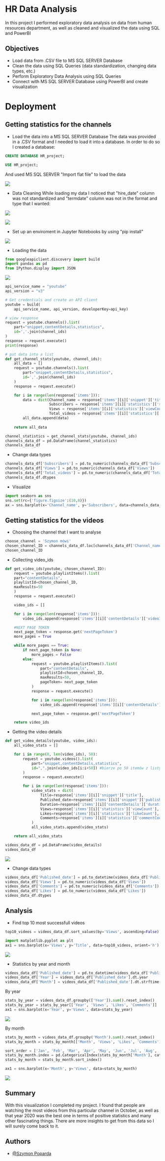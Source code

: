 # HR Data Analysis

In this project I performed exploratory data analysis on data from human resources department, as well as cleaned and visualized the data using SQL and PowerBI




## Objectives

- Load data from .CSV file to MS SQL SERVER Database
- Clean the data using SQL Queries (data standardization, changing data types, etc.)
- Perform Exploratory Data Analysis using SQL Queries
- Connect with MS SQL SERVER Database using PowerBI and create visualization



# Deployment
## Getting statistics for the channels

- Load the data into a MS SQL SERVER Database
The data was provided in a .CSV format and I needed to load it into a database. In order to do so I created a database:
```sql
CREATE DATABASE HR_project;
```

```sql
USE HR_project;
```

And used MS SQL SERVER "Import flat file" to load the data

![](images/load_data.png)

- Data Cleaning
While loading my data I noticed that "hire_date" column was not standardized and "termdate" column was not in the format and type that I wanted:


![](images/load_data_cleaning.png)

![](images/load_data_cleaning2.png)











- Set up an enviroment in Jupyter Notebooks by using "pip install"
  
![](images/yt_docs.png)

- Loading the data
``` python
from googleapiclient.discovery import build
import pandas as pd
from IPython.display import JSON
```

![](images/api_key.png)

``` python
api_service_name = "youtube"
api_version = "v3"

# Get credentials and create an API client
youtube = build(
    api_service_name, api_version, developerKey=api_key)
```

``` python
# view response
request = youtube.channels().list(
    part="snippet,contentDetails,statistics",
    id=','.join(channel_ids)
)
response = request.execute()
print(response)
```

``` python
# put data into a list
def get_channel_stats(youtube, channel_ids):
    all_data = []
    request = youtube.channels().list(
        part="snippet,contentDetails,statistics",
        id=','.join(channel_ids)
    )
    response = request.execute()

    for i in range(len(response['items'])):
        data = dict(Channel_name = response['items'][i]['snippet']['title'],
                    Subscribers = response['items'][i]['statistics']['subscriberCount'],
                    Views = response['items'][i]['statistics']['viewCount'],
                    Total_videos = response['items'][i]['statistics']['videoCount'])
        all_data.append(data)
        
    return all_data
```

``` python
channel_statistics = get_channel_stats(youtube, channel_ids)
channels_data_df = pd.DataFrame(channel_statistics)
channels_data_df
```

- Change data types
``` python
channels_data_df['Subscribers'] = pd.to_numeric(channels_data_df['Subscribers'])
channels_data_df['Views'] = pd.to_numeric(channels_data_df['Views'])
channels_data_df['Total_videos'] = pd.to_numeric(channels_data_df['Total_videos'])
channels_data_df.dtypes
```

- Visualize
``` python
import seaborn as sns
sns.set(rc={'figure.figsize':(10,8)})
ax = sns.barplot(x='Channel_name', y='Subscribers', data=channels_data_df)
```

## Getting statistics for the videos

- Choosing the channel that I want to analyse
``` python
choose_channel = 'Szymon mówi'
chosen_channel_ID = channels_data_df.loc[channels_data_df['Channel_name']==choose_channel]['Playlist_id'].iloc[0]
chosen_channel_ID
```

- Collecting video_ids
``` python
def get_video_ids(youtube, chosen_channel_ID):
    request = youtube.playlistItems().list(
    part="contentDetails",
    playlistId=chosen_channel_ID,
    maxResults=50
    )
    response = request.execute()

    video_ids = []

    for i in range(len(response['items'])):
        video_ids.append(response['items'][i]['contentDetails']['videoId'])

    #NEXT PAGE TOKEN
    next_page_token = response.get('nextPageToken')
    more_pages = True

    while more_pages == True:
        if next_page_token is None:
            more_pages = False
        else:
            request = youtube.playlistItems().list(
                part="contentDetails",
                playlistId=chosen_channel_ID,
                maxResults=50,
                pageToken= next_page_token
            )
            response = request.execute()

            for i in range(len(response['items'])):
                video_ids.append(response['items'][i]['contentDetails']['videoId'])

            next_page_token = response.get('nextPageToken')

    return video_ids
  ```
- Getting the video details
``` python
def get_video_details(youtube, video_ids):
    all_video_stats = []

    for i in range(0, len(video_ids), 50):
        request = youtube.videos().list(
            part="snippet,contentDetails,statistics",
            id=",".join(video_ids[i:i+50]) #bierze po 50 itemów z listy, bo więcej się nie dało
        )
        response = request.execute()

        for i in range(len(response['items'])):
            video_stats = dict(
                Title=response['items'][i]['snippet']['title'],
                Published_date=response['items'][i]['snippet']['publishedAt'],
                Duration=response['items'][i]['contentDetails']['duration'],
                Views=response['items'][i]['statistics']['viewCount'],
                Likes=response['items'][i]['statistics']['likeCount'],
                Comments=response['items'][i]['statistics']['commentCount']
            )
            all_video_stats.append(video_stats)

    return all_video_stats
```

``` python
videos_data_df = pd.DataFrame(video_details)
videos_data_df
```
![](images/dataframe.png)

- Change data types
``` python
videos_data_df['Published_date'] = pd.to_datetime(videos_data_df['Published_date']).dt.date
videos_data_df['Views'] = pd.to_numeric(videos_data_df['Views'])
videos_data_df['Comments'] = pd.to_numeric(videos_data_df['Comments'])
videos_data_df['Likes'] = pd.to_numeric(videos_data_df['Likes'])
videos_data_df.dtypes
```

## Analysis
- Find top 10 most successfull videos
``` python
top10_videos = videos_data_df.sort_values(by='Views', ascending=False).head(10)
```

``` python
import matplotlib.pyplot as plt
ax1 = sns.barplot(x='Views', y='Title', data=top10_videos, orient='h')
```
![](images/top10.png)

- Statistics by year and month
``` python
videos_data_df['Published_date'] = pd.to_datetime(videos_data_df['Published_date'])
videos_data_df['Year'] = videos_data_df['Published_date'].dt.year
videos_data_df['Month'] = videos_data_df['Published_date'].dt.strftime('%b')
```

By year
``` python
stats_by_year = videos_data_df.groupby(['Year']).sum().reset_index()
stats_by_year = stats_by_year[['Year', 'Views', 'Likes', 'Comments']]
ax1 = sns.barplot(x='Year', y='Views', data=stats_by_year)
```
![](images/by_year.png)

By month
``` python
stats_by_month = videos_data_df.groupby('Month').sum().reset_index()
stats_by_month = stats_by_month[['Month', 'Views', 'Likes', 'Comments']]
```
``` python
sort_order = ['Jan', 'Feb', 'Mar', 'Apr', 'May', 'Jun', 'Jul', 'Aug', 'Sep', 'Oct', 'Nov', 'Dec']
stats_by_month.index = pd.CategoricalIndex(stats_by_month['Month'], categories=sort_order, ordered=True)
stats_by_month = stats_by_month.sort_index()
```
``` python
ax1 = sns.barplot(x='Month', y='Views', data=stats_by_month)
```
![](images/by_month.png)




## Summary
With this visualization I completed my project. I found that people are watching the most videos from this particular channel in October, as well as that year 2020 was the best one in terms of positive statistics and many other fascinating things. There are more insights to get from this data so I will surely come back to it.

## Authors

- [@Szymon Poparda](https://www.github.com/octokatherine)

